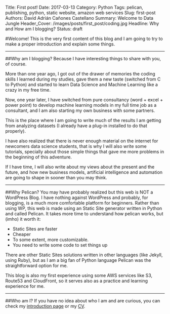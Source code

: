 Title: First post!
Date: 2017-03-13
Category: Python
Tags: pelican, publishing, python, static website, amazon web services
Slug: first-post
Authors: David Adrián Cañones Castellano
Summary: Welcome to Data Jungle
Header_Cover: /images/posts/first_post/coding.jpg
Headline: Why and How am I blogging?
Status: draft

#Welcome!
This is the very first content of this blog and I am going to try to make a proper introduction and explain some things.

___

##Why am I blogging?
Because I have interesting things to share with you, of course.

More than one year ago, I got out of the drawer of memories the coding skills I learned during my studies, gave them a new taste (switched from C to Python) and started to learn Data Science and Machine Learning like a crazy in my free time.

Now, one year later, I have switched from pure consultancy (word + excel + power point) to develop machine learning models in my full time job as a consultant, and I am also starting my own business with some partners.

This is the place where I am going to write much of the results I am getting from analyzing datasets (I already have a plug-in installed to do that properly).

I have also realized that there is never enough material on the internet for newcomers data science students, that is why I will also write some tutorials, specially about those simple things that gave me more problems in the beginning of this adventure.

If I have time, I will also write about my views about the present and the future, and how new business models, artificial intelligence and automation are going to shape in sooner than you may think.
 
___
 
##Why Pelican?
You may have probably realized but this web is NOT a WordPress Blog. I have nothing against WordPress and probably, for blogging, is a much more comfortable platform for beginners. Rather than using WP, this web is made using an Static Site generator written in Python and called Pelican. It takes more time to understand how pelican works, but (imho) it worth it:
 
 * Static Sites are faster
 * Cheaper
 * To some extent, more customizable.
 * You need to write some code to set things up
 
There are other Static Sites solutions written in other languages (like Jekyll, using Ruby), but as I am a big fan of Python language Pelican was the straightforward option for me.
 
This blog is also my first experience using some AWS services like S3, Route53 and CloudFront, so it serves also as a practice and learning experience for me.

___
 
##Who am I?
If you have no idea about who I am and are curious, you can check my [introduction page]({filename}/pages/about.md) or my [CV]({filename}/pages/cv.md).